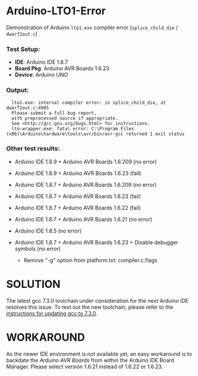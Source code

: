 # Arduino-LTO1-Error
Demonstration of Arduino `lto1.exe` compiler error (`splice_child_die` / `dwarf2out.c`)

### Test Setup:
- **IDE**:        Arduino IDE 1.8.7
- **Board Pkg**:  Arduino AVR Boards 1.6.23
- **Device**:     Arduino UNO

### Output:
```
  lto1.exe: internal compiler error: in splice_child_die, at dwarf2out.c:4905
  Please submit a full bug report,
  with preprocessed source if appropriate.
  See <http://gcc.gnu.org/bugs.html> for instructions.
  lto-wrapper.exe: fatal error: C:\Program Files (x86)\Arduino\hardware\tools\avr/bin/avr-gcc returned 1 exit status
```

### Other test results:
- Arduino IDE 1.8.9 + Arduino AVR Boards 1.6.209 (no error)
- Arduino IDE 1.8.9 + Arduino AVR Boards 1.6.23  (fail)
- Arduino IDE 1.8.7 + Arduino AVR Boards 1.6.209 (no error)
- Arduino IDE 1.8.7 + Arduino AVR Boards 1.6.23  (fail)
- Arduino IDE 1.8.7 + Arduino AVR Boards 1.6.22  (fail)
- Arduino IDE 1.8.7 + Arduino AVR Boards 1.6.21  (no error)
- Arduino IDE 1.8.5                              (no error)

- Arduino IDE 1.8.7 + Arduino AVR Boards 1.6.23 + Disable debugger symbols (no error)
  - Remove "-g" option from platform.txt: compiler.c.flags
  
# SOLUTION
The latest gcc 7.3.0 toolchain under consideration for the next Arduino IDE resolves this issue. To test out the new toolchain, please refer to the [instructions for updating gcc to 7.3.0](https://github.com/arduino/Arduino/issues/7949#issuecomment-442969335).

# WORKAROUND
As the newer IDE environment is not available yet, an easy workaround is to backdate the *Arduino AVR Boards* from within the Arduino IDE Board Manager. Please select version 1.6.21 instead of 1.6.22 or 1.6.23.
